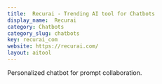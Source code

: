 ```yaml
---
title:  Recurai - Trending AI tool for Chatbots
display_name:  Recurai
category: Chatbots
category_slug: chatbots
key: recurai_com
website: https://recurai.com/
layout: aitool
---
```


Personalized chatbot for prompt collaboration.
